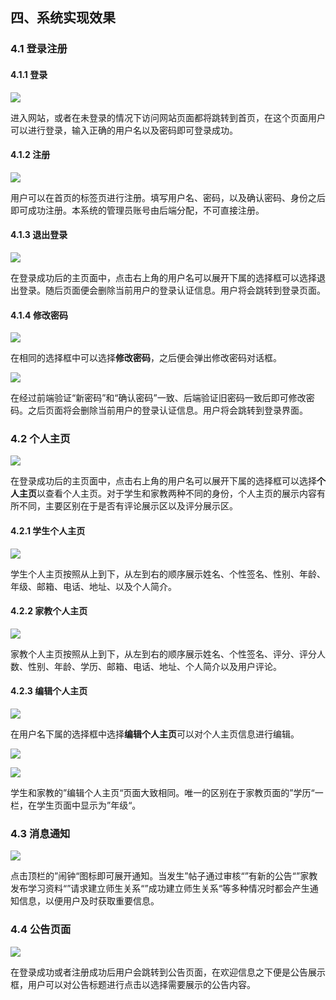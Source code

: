## 四、系统实现效果

### 4.1 登录注册

#### 4.1.1 登录

![](..\picture\登录界面_1.png#pic_center)

进入网站，或者在未登录的情况下访问网站页面都将跳转到首页，在这个页面用户可以进行登录，输入正确的用户名以及密码即可登录成功。

#### 4.1.2 注册

![](..\picture\登录界面_2.png)

用户可以在首页的标签页进行注册。填写用户名、密码，以及确认密码、身份之后即可成功注册。本系统的管理员账号由后端分配，不可直接注册。

#### 4.1.3 退出登录

![](..\picture\退出登录.png)

在登录成功后的主页面中，点击右上角的用户名可以展开下属的选择框可以选择退出登录。随后页面便会删除当前用户的登录认证信息。用户将会跳转到登录页面。

#### 4.1.4 修改密码

![](..\picture\修改密码.png)

在相同的选择框中可以选择**修改密码**，之后便会弹出修改密码对话框。

![](..\picture\修改密码_2.png)

在经过前端验证“新密码”和“确认密码”一致、后端验证旧密码一致后即可修改密码。之后页面将会删除当前用户的登录认证信息。用户将会跳转到登录界面。

### 4.2 个人主页

![](..\picture\选择个人主页.png)

在登录成功后的主页面中，点击右上角的用户名可以展开下属的选择框可以选择**个人主页**以查看个人主页。对于学生和家教两种不同的身份，个人主页的展示内容有所不同，主要区别在于是否有评论展示区以及评分展示区。

#### 4.2.1 学生个人主页

![](..\picture\学生个人主页.png)

学生个人主页按照从上到下，从左到右的顺序展示姓名、个性签名、性别、年龄、年级、邮箱、电话、地址、以及个人简介。

#### 4.2.2 家教个人主页

![](..\picture\教师个人主页.png)

家教个人主页按照从上到下，从左到右的顺序展示姓名、个性签名、评分、评分人数、性别、年龄、学历、邮箱、电话、地址、个人简介以及用户评论。

#### 4.2.3 编辑个人主页

![](..\picture\选择编辑个人主页.png)

在用户名下属的选择框中选择**编辑个人主页**可以对个人主页信息进行编辑。

![](..\picture\编辑个人主页_家教.png)

![](..\picture\编辑个人主页_学生.png)

学生和家教的”编辑个人主页“页面大致相同。唯一的区别在于家教页面的”学历“一栏，在学生页面中显示为”年级“。

### 4.3 消息通知

![](..\picture\通知.png)

点击顶栏的”闹钟“图标即可展开通知。当发生”帖子通过审核“”有新的公告“”家教发布学习资料“”请求建立师生关系“”成功建立师生关系“等多种情况时都会产生通知信息，以便用户及时获取重要信息。

### 4.4 公告页面

![](..\picture\公告页.png)

在登录成功或者注册成功后用户会跳转到公告页面，在欢迎信息之下便是公告展示框，用户可以对公告标题进行点击以选择需要展示的公告内容。

